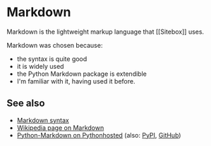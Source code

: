 # Markdown

Markdown is the lightweight markup language that [[Sitebox]] uses.

Markdown was chosen because:

* the syntax is quite good
* it is widely used
* the Python Markdown package is extendible
* I'm familiar with it, having used it before.

## See also

* [Markdown syntax](Markdown/syntax)
* [Wikipedia page on Markdown](https://en.wikipedia.org/wiki/Markdown)
* [Python-Markdown on Pythonhosted](https://pythonhosted.org/Markdown/index.html) (also: [PyPI](https://pypi.python.org/pypi/Markdown), [GitHub](https://github.com/waylan/Python-Markdown))
